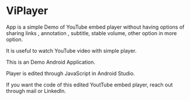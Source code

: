 # ViPlayer
App is a simple Demo of YouTube embed player without having options of sharing links , annotation , subtitle, stable volume, other option in more option.                                

It is useful to watch YouTube video with simple player.                                                                                                                                                    
                                            
This is an Demo Android Application.                                                                                                                                                                   

Player is edited through JavaScript in Android Studio.                                                                                                                                                               

If you want the code of this edited YoutTube embed player, reach out through mail or LinkedIn.                                                                                                            
